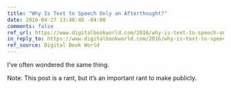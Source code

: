 ```yaml
---
title: "Why Is Text to Speech Only an Afterthought?"
date: 2016-04-27 13:48:48 -04:00
comments: false
ref_url: https://www.digitalbookworld.com/2016/why-is-text-to-speech-only-an-afterthought/
in_reply_to: https://www.digitalbookworld.com/2016/why-is-text-to-speech-only-an-afterthought/
ref_source: Digital Book World
---
```


I’ve often wondered the same thing.

Note: This post is a rant, but it’s an important rant to make publicly.